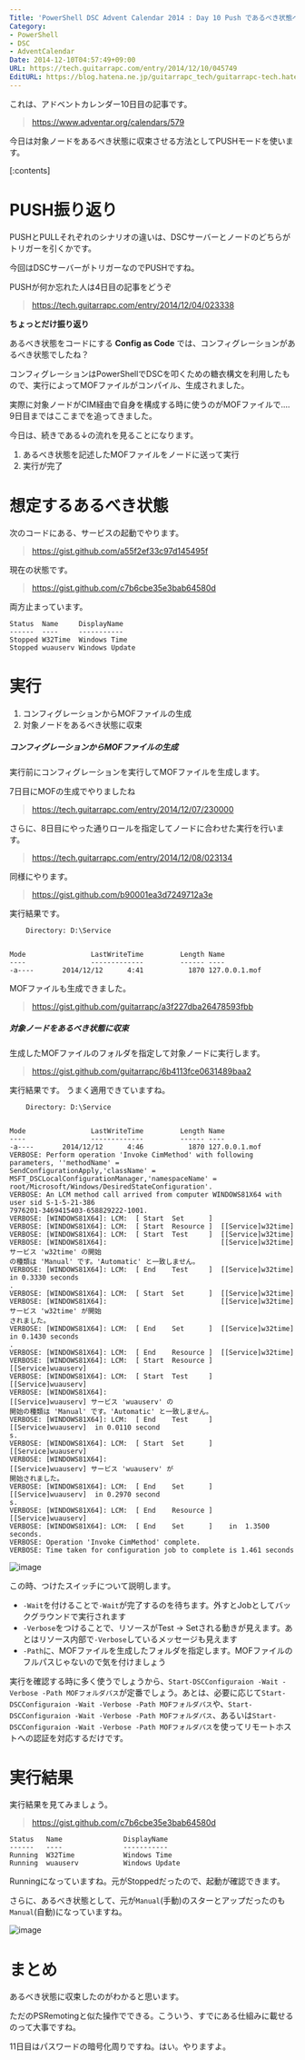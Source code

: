 ```yaml
---
Title: 'PowerShell DSC Advent Calendar 2014 : Day 10 Push であるべき状態へ収束させる'
Category:
- PowerShell
- DSC
- AdventCalendar
Date: 2014-12-10T04:57:49+09:00
URL: https://tech.guitarrapc.com/entry/2014/12/10/045749
EditURL: https://blog.hatena.ne.jp/guitarrapc_tech/guitarrapc-tech.hatenablog.com/atom/entry/8454420450075212879
---
```


これは、アドベントカレンダー10日目の記事です。

> https://www.adventar.org/calendars/579

今日は対象ノードをあるべき状態に収束させる方法としてPUSHモードを使います。

[:contents]

# PUSH振り返り

PUSHとPULLそれぞれのシナリオの違いは、DSCサーバーとノードのどちらがトリガーを引くかです。

今回はDSCサーバーがトリガーなのでPUSHですね。

PUSHが何か忘れた人は4日目の記事をどうぞ

> https://tech.guitarrapc.com/entry/2014/12/04/023338

**ちょっとだけ振り返り**

あるべき状態をコードにする **Config as Code** では、コンフィグレーションがあるべき状態でしたね？

コンフィグレーションはPowerShellでDSCを叩くための糖衣構文を利用したもので、実行によってMOFファイルがコンパイル、生成されました。

実際に対象ノードがCIM経由で自身を構成する時に使うのがMOFファイルで.... 9日目まではここまでを追ってきました。

今日は、続きである↓の流れを見ることになります。

1. あるべき状態を記述したMOFファイルをノードに送って実行
2. 実行が完了


# 想定するあるべき状態

次のコードにある、サービスの起動でやります。

> https://gist.github.com/a55f2ef33c97d145495f


現在の状態です。

> https://gist.github.com/c7b6cbe35e3bab64580d

両方止まっています。

```
Status  Name     DisplayName
------  ----     -----------
Stopped W32Time  Windows Time
Stopped wuauserv Windows Update
```

# 実行

1. コンフィグレーションからMOFファイルの生成
2. 対象ノードをあるべき状態に収束

##### コンフィグレーションからMOFファイルの生成

実行前にコンフィグレーションを実行してMOFファイルを生成します。

7日目にMOFの生成でやりましたね

> https://tech.guitarrapc.com/entry/2014/12/07/230000

さらに、8日目にやった通りロールを指定してノードに合わせた実行を行います。

> https://tech.guitarrapc.com/entry/2014/12/08/023134


同様にやります。


> https://gist.github.com/b90001ea3d7249712a3e


実行結果です。

```
    Directory: D:\Service


Mode                LastWriteTime         Length Name
----                -------------         ------ ----
-a----       2014/12/12      4:41           1870 127.0.0.1.mof
```

MOFファイルも生成できました。

> https://gist.github.com/guitarrapc/a3f227dba26478593fbb


##### 対象ノードをあるべき状態に収束

生成したMOFファイルのフォルダを指定して対象ノードに実行します。

> https://gist.github.com/guitarrapc/6b4113fce0631489baa2

実行結果です。
うまく適用できていますね。

```
    Directory: D:\Service


Mode                LastWriteTime         Length Name
----                -------------         ------ ----
-a----       2014/12/12      4:46           1870 127.0.0.1.mof
VERBOSE: Perform operation 'Invoke CimMethod' with following parameters, ''methodName' =
SendConfigurationApply,'className' = MSFT_DSCLocalConfigurationManager,'namespaceName' =
root/Microsoft/Windows/DesiredStateConfiguration'.
VERBOSE: An LCM method call arrived from computer WINDOWS81X64 with user sid S-1-5-21-386
7976201-3469415403-658829222-1001.
VERBOSE: [WINDOWS81X64]: LCM:  [ Start  Set      ]
VERBOSE: [WINDOWS81X64]: LCM:  [ Start  Resource ]  [[Service]w32time]
VERBOSE: [WINDOWS81X64]: LCM:  [ Start  Test     ]  [[Service]w32time]
VERBOSE: [WINDOWS81X64]:                            [[Service]w32time] サービス 'w32time' の開始
の種類は 'Manual' です。'Automatic' と一致しません。
VERBOSE: [WINDOWS81X64]: LCM:  [ End    Test     ]  [[Service]w32time]  in 0.3330 seconds
.
VERBOSE: [WINDOWS81X64]: LCM:  [ Start  Set      ]  [[Service]w32time]
VERBOSE: [WINDOWS81X64]:                            [[Service]w32time] サービス 'w32time' が開始
されました。
VERBOSE: [WINDOWS81X64]: LCM:  [ End    Set      ]  [[Service]w32time]  in 0.1430 seconds
.
VERBOSE: [WINDOWS81X64]: LCM:  [ End    Resource ]  [[Service]w32time]
VERBOSE: [WINDOWS81X64]: LCM:  [ Start  Resource ]  [[Service]wuauserv]
VERBOSE: [WINDOWS81X64]: LCM:  [ Start  Test     ]  [[Service]wuauserv]
VERBOSE: [WINDOWS81X64]:                            [[Service]wuauserv] サービス 'wuauserv' の
開始の種類は 'Manual' です。'Automatic' と一致しません。
VERBOSE: [WINDOWS81X64]: LCM:  [ End    Test     ]  [[Service]wuauserv]  in 0.0110 second
s.
VERBOSE: [WINDOWS81X64]: LCM:  [ Start  Set      ]  [[Service]wuauserv]
VERBOSE: [WINDOWS81X64]:                            [[Service]wuauserv] サービス 'wuauserv' が
開始されました。
VERBOSE: [WINDOWS81X64]: LCM:  [ End    Set      ]  [[Service]wuauserv]  in 0.2970 second
s.
VERBOSE: [WINDOWS81X64]: LCM:  [ End    Resource ]  [[Service]wuauserv]
VERBOSE: [WINDOWS81X64]: LCM:  [ End    Set      ]    in  1.3500 seconds.
VERBOSE: Operation 'Invoke CimMethod' complete.
VERBOSE: Time taken for configuration job to complete is 1.461 seconds
```

![image](https://cdn-ak.f.st-hatena.com/images/fotolife/g/guitarrapc_tech/20141212/20141212100356.png)


この時、つけたスイッチについて説明します。

- `-Wait`を付けることで`-Wait`が完了するのを待ちます。外すとJobとしてバックグラウンドで実行されます
- `-Verbose`をつけることで、リソースがTest -> Setされる動きが見えます。あとはリソース内部で`-Verbose`しているメッセージも見えます
- `-Path`に、MOFファイルを生成したフォルダを指定します。MOFファイルのフルパスじゃないので気を付けましょう

実行を確認する時に多く使うでしょうから、`Start-DSCConfiguraion -Wait -Verbose -Path MOFフォルダパス`が定番でしょう。あとは、必要に応じて`Start-DSCConfiguraion -Wait -Verbose -Path MOFフォルダパス`や、`Start-DSCConfiguraion -Wait -Verbose -Path MOFフォルダパス`、あるいは`Start-DSCConfiguraion -Wait -Verbose -Path MOFフォルダパス`を使ってリモートホストへの認証を対応するだけです。

# 実行結果

実行結果を見てみましょう。

> https://gist.github.com/c7b6cbe35e3bab64580d

```
Status   Name               DisplayName
------   ----               -----------
Running  W32Time            Windows Time
Running  wuauserv           Windows Update
```

Runningになっていますね。元がStoppedだったので、起動が確認できます。

さらに、あるべき状態として、元が`Manual`(手動)のスターとアップだったのも`Manual`(自動)になっていますね。

![image](https://cdn-ak.f.st-hatena.com/images/fotolife/g/guitarrapc_tech/20141212/20141212045516.png)

# まとめ

あるべき状態に収束したのがわかると思います。

ただのPSRemotingと似た操作でできる。こういう、すでにある仕組みに載せるのって大事ですね。

11日目はパスワードの暗号化周りですね。はい。やりますよ。
